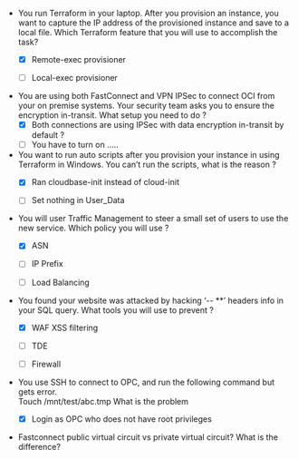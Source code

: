 - You run Terraform in your laptop.  After you provision an instance, you want to capture the IP address of the provisioned instance and save to a local file.
Which Terraform feature that you will use to accomplish the task?
  - [x] Remote-exec provisioner
  - [ ] Local-exec provisioner


- You are using both FastConnect and VPN IPSec to connect OCI from your on premise systems.   Your security team asks you to ensure the encryption in-transit.  What setup you need to do ?
  - [x]	Both connections are using IPSec with data encryption in-transit by default ?
  - [ ]	You have to turn on …..

- You want to run auto scripts after you provision your instance in using Terraform in Windows.  You can’t run the scripts, what is the reason ? 
  - [x]	Ran cloudbase-init instead of cloud-init
  - [ ]	Set nothing in User_Data
  

- You will user Traffic Management to steer a small set of users to use the new service.  Which policy you will use ?
	- [x]	ASN
	- [ ]	IP Prefix
	- [ ]	Load Balancing


- You found your website was attacked by hacking ‘-- **’ headers info in your SQL query. What tools you will use to prevent ?
	- [x] WAF XSS filtering
	- [ ] TDE
	- [ ] Firewall


- You use SSH to connect to OPC, and run the following command but gets error.  
	Touch /mnt/test/abc.tmp
What is the problem
	- [x] Login as OPC who does not have root privileges


- Fastconnect public virtual circuit vs private virtual circuit?  What is the difference?
